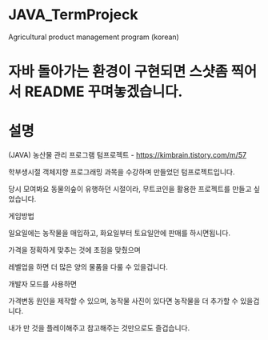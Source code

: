 # JAVA_TermProjeck

Agricultural product management program (korean)

# 자바 돌아가는 환경이 구현되면 스샷좀 찍어서 README 꾸며놓겠습니다.

# 설명
(JAVA) 농산물 관리 프로그램 텀프로젝트 - https://kimbrain.tistory.com/m/57


학부생시절 객체지향 프로그래밍 과목을 수강하며 만들었던 텀프로젝트입니다.

당시 모여봐요 동물의숲이 유행하던 시절이라, 무트코인을 활용한 프로젝트를 만들고 싶었습니다.



게임방법

일요일에는 농작물을 매입하고, 화요일부터 토요일안에 판매를 하시면됩니다.

가격을 정확하게 맞추는 것에 초점을 맞췄으며

레벨업을 하면 더 많은 양의 물품을 다룰 수 있을겁니다.

개발자 모드를 사용하면

가격변동 원인을 제작할 수 있으며, 농작물 사진이 있다면 농작물을 더 추가할 수 있을겁니다.

내가 만 것을 플레이해주고 참고해주는 것만으로도 즐겁습니다.

